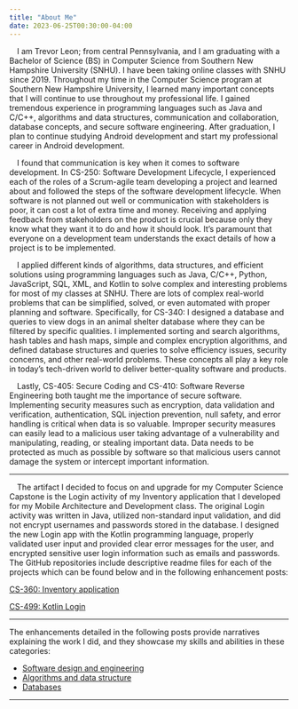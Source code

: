 ```yaml
---
title: "About Me"
date: 2023-06-25T00:30:00-04:00
---
```


&emsp;I am Trevor Leon; from central Pennsylvania, and I am graduating with a Bachelor of Science (BS) in Computer Science from Southern New Hampshire University (SNHU). I have been taking online classes with SNHU since 2019. Throughout my time in the Computer Science program at Southern New Hampshire University, I learned many important concepts that I will continue to use throughout my professional life. I gained tremendous experience in programming languages such as Java and C/C++, algorithms and data structures, communication and collaboration, database concepts, and secure software engineering. After graduation, I plan to continue studying Android development and start my professional career in Android development.

&emsp;I found that communication is key when it comes to software development. In CS-250: Software Development Lifecycle, I experienced each of the roles of a Scrum-agile team developing a project and learned about and followed the steps of the software development lifecycle. When software is not planned out well or communication with stakeholders is poor, it can cost a lot of extra time and money. Receiving and applying feedback from stakeholders on the product is crucial because only they know what they want it to do and how it should look. It’s paramount that everyone on a development team understands the exact details of how a project is to be implemented.

&emsp;I applied different kinds of algorithms, data structures, and efficient solutions using programming languages such as Java, C/C++, Python, JavaScript, SQL, XML, and Kotlin to solve complex and interesting problems for most of my classes at SNHU. There are lots of complex real-world problems that can be simplified, solved, or even automated with proper planning and software. Specifically, for CS-340: I designed a database and queries to view dogs in an animal shelter database where they can be filtered by specific qualities. I implemented sorting and search algorithms, hash tables and hash maps, simple and complex encryption algorithms, and defined database structures and queries to solve efficiency issues, security concerns, and other real-world problems. These concepts all play a key role in today’s tech-driven world to deliver better-quality software and products.

&emsp;Lastly, CS-405: Secure Coding and CS-410: Software Reverse Engineering both taught me the importance of secure software. Implementing security measures such as encryption, data validation and verification, authentication, SQL injection prevention, null safety, and error handling is critical when data is so valuable. Improper security measures can easily lead to a malicious user taking advantage of a vulnerability and manipulating, reading, or stealing important data. Data needs to be protected as much as possible by software so that malicious users cannot damage the system or intercept important information.

---

&emsp;The artifact I decided to focus on and upgrade for my Computer Science Capstone is the Login activity of my Inventory application that I developed for my Mobile Architecture and Development class. The original Login activity was written in Java, utilized non-standard input validation, and did not encrypt usernames and passwords stored in the database. I designed the new Login app with the Kotlin programming language, properly validated user input and provided clear error messages for the user, and encrypted sensitive user login information such as emails and passwords. The GitHub repositories include descriptive readme files for each of the projects which can be found below and in the following enhancement posts:


[CS-360: Inventory application](https://github.com/trevor-leon/CS-360_Mobile_Arch_and_Programming)

[CS-499: Kotlin Login](https://github.com/trevor-leon/CS-499-Kotlin-Login)

---

The enhancements detailed in the following posts provide narratives explaining the work I did, and they showcase my skills and abilities in these categories:

- [Software design and engineering](https://trevor-leon.github.io/enhancement-one/) 
- [Algorithms and data structure](https://trevor-leon.github.io/enhancement-two/)
- [Databases](https://trevor-leon.github.io/enhancement-three/)

---
